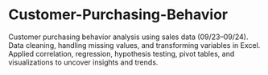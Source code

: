 # Customer-Purchasing-Behavior
Customer purchasing behavior analysis using sales data (09/23–09/24). Data cleaning, handling missing values, and transforming variables in Excel. Applied correlation, regression, hypothesis testing, pivot tables, and visualizations to uncover insights and trends.
